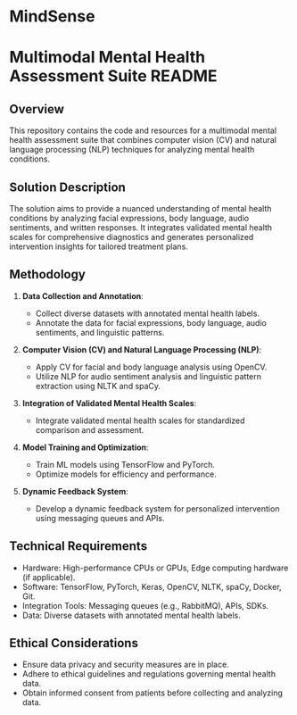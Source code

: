 # MindSense
# Multimodal Mental Health Assessment Suite README

## Overview
This repository contains the code and resources for a multimodal mental health assessment suite that combines computer vision (CV) and natural language processing (NLP) techniques for analyzing mental health conditions.

## Solution Description
The solution aims to provide a nuanced understanding of mental health conditions by analyzing facial expressions, body language, audio sentiments, and written responses. It integrates validated mental health scales for comprehensive diagnostics and generates personalized intervention insights for tailored treatment plans.

## Methodology
1. **Data Collection and Annotation**:
   - Collect diverse datasets with annotated mental health labels.
   - Annotate the data for facial expressions, body language, audio sentiments, and linguistic patterns.

2. **Computer Vision (CV) and Natural Language Processing (NLP)**:
   - Apply CV for facial and body language analysis using OpenCV.
   - Utilize NLP for audio sentiment analysis and linguistic pattern extraction using NLTK and spaCy.

3. **Integration of Validated Mental Health Scales**:
   - Integrate validated mental health scales for standardized comparison and assessment.

4. **Model Training and Optimization**:
   - Train ML models using TensorFlow and PyTorch.
   - Optimize models for efficiency and performance.

5. **Dynamic Feedback System**:
   - Develop a dynamic feedback system for personalized intervention using messaging queues and APIs.

## Technical Requirements
- Hardware: High-performance CPUs or GPUs, Edge computing hardware (if applicable).
- Software: TensorFlow, PyTorch, Keras, OpenCV, NLTK, spaCy, Docker, Git.
- Integration Tools: Messaging queues (e.g., RabbitMQ), APIs, SDKs.
- Data: Diverse datasets with annotated mental health labels.

## Ethical Considerations
- Ensure data privacy and security measures are in place.
- Adhere to ethical guidelines and regulations governing mental health data.
- Obtain informed consent from patients before collecting and analyzing data.




